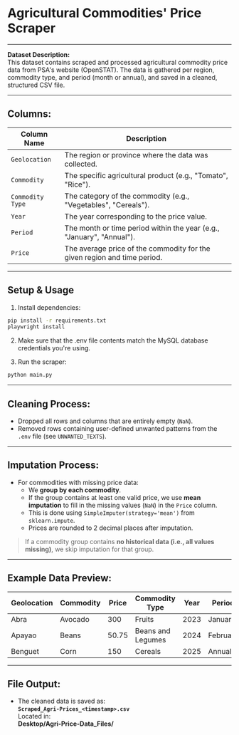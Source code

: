 #  Agricultural Commodities' Price Scraper
---

**Dataset Description:**  
This dataset contains scraped and processed agricultural commodity price data from PSA's website (OpenSTAT). The data is gathered per region, commodity type, and period (month or annual), and saved in a cleaned, structured CSV file.

---

##  Columns:

| Column Name       | Description                                                                 |
|-------------------|-----------------------------------------------------------------------------|
| `Geolocation`     | The region or province where the data was collected.                       |
| `Commodity`       | The specific agricultural product (e.g., "Tomato", "Rice").                |
| `Commodity Type`  | The category of the commodity (e.g., "Vegetables", "Cereals").             |
| `Year`            | The year corresponding to the price value.                                 |
| `Period`          | The month or time period within the year (e.g., "January", "Annual").      |
| `Price`           | The average price of the commodity for the given region and time period.   |

---

## Setup & Usage

1. Install dependencies:
```bash
pip install -r requirements.txt
playwright install
```
2. Make sure that the .env file contents match the MySQL database credentials you're using.
   
3. Run the scraper:
```py
python main.py
```

---

##  Cleaning Process:

- Dropped all rows and columns that are entirely empty (`NaN`).
- Removed rows containing user-defined unwanted patterns from the `.env` file (see `UNWANTED_TEXTS`).

---

##  Imputation Process:

- For commodities with missing price data:
  - We **group by each commodity**.
  - If the group contains at least one valid price, we use **mean imputation** to fill in the missing values (`NaN`) in the `Price` column.
  - This is done using `SimpleImputer(strategy='mean')` from `sklearn.impute`.
  - Prices are rounded to 2 decimal places after imputation.

>  If a commodity group contains **no historical data (i.e., all values missing)**, we skip imputation for that group.

---

##  Example Data Preview:

| Geolocation | Commodity | Price | Commodity Type   | Year    | Period   |
|-------------|-----------|-------|------------------|---------|----------|
| Abra        | Avocado   | 300   | Fruits           | 2023    | January  |
| Apayao      | Beans     | 50.75 | Beans and Legumes| 2024    | February |
| Benguet     | Corn      | 150   | Cereals          | 2025    | Annual   |

---

##  File Output:

- The cleaned data is saved as:  
  **`Scraped_Agri-Prices_<timestamp>.csv`**  
  Located in:  
  **Desktop/Agri-Price-Data_Files/**
